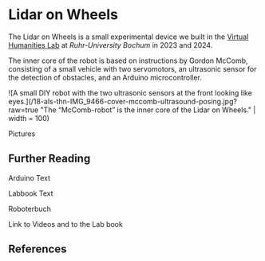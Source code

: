 # Lidar on Wheels

The Lidar on Wheels is a small experimental device we built in the [Virtual Humanities Lab](https://vhl.blogs.ruhr-uni-bochum.de/) at _Ruhr-University Bochum_ in 2023 and 2024.

The inner core of the robot is based on instructions by Gordon McComb, consisting of a small vehicle with two servomotors, an ultrasonic sensor for the detection of obstacles, and an Arduino microcontroller.

![A small DIY robot with the two ultrasonic sensors at the front looking like eyes.](/18-als-thn-IMG_9466-cover-mccomb-ultrasound-posing.jpg?raw=true "The “McComb-robot” is the inner core of the Lidar on Wheels." | width = 100)

Pictures

## Further Reading

Arduino Text

Labbook Text

Roboterbuch

Link to Videos and to the Lab book

## References

